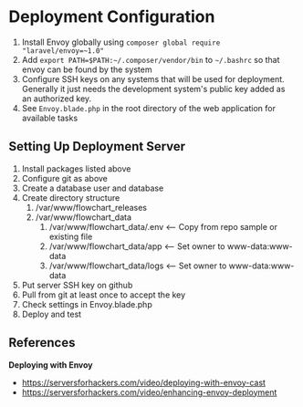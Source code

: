 # Deployment Configuration

1. Install Envoy globally using `composer global require "laravel/envoy=~1.0"`
2. Add `export PATH=$PATH:~/.composer/vendor/bin` to `~/.bashrc` so that envoy can be found by the system
3. Configure SSH keys on any systems that will be used for deployment. Generally it just needs the development system's public key added as an authorized key.
4. See `Envoy.blade.php` in the root directory of the web application for available tasks


## Setting Up Deployment Server

1. Install packages listed above
2. Configure git as above
3. Create a database user and database
4. Create directory structure
    1. /var/www/flowchart_releases
    2. /var/www/flowchart_data
        1. /var/www/flowchart_data/.env <-- Copy from repo sample or existing file
        2. /var/www/flowchart_data/app <-- Set owner to www-data:www-data
        3. /var/www/flowchart_data/logs <-- Set owner to www-data:www-data
5. Put server SSH key on github
6. Pull from git at least once to accept the key
7. Check settings in Envoy.blade.php
8. Deploy and test


## References

**Deploying with Envoy**
- https://serversforhackers.com/video/deploying-with-envoy-cast
- https://serversforhackers.com/video/enhancing-envoy-deployment
